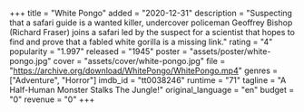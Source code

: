 +++
title = "White Pongo"
added = "2020-12-31"
description = "Suspecting that a safari guide is a wanted killer, undercover policeman Geoffrey Bishop (Richard Fraser) joins a safari led by the suspect for a scientist that hopes to find and prove that a fabled white gorilla is a missing link."
rating = "4"
popularity = "1.997"
released = "1945"
poster = "assets/poster/white-pongo.jpg"
cover = "assets/cover/white-pongo.jpg"
file = "https://archive.org/download/WhitePongo/WhitePongo.mp4"
genres = ["Adventure", "Horror"]
imdb_id = "tt0038246"
runtime = "71"
tagline = "A Half-Human Monster Stalks The Jungle!"
original_language = "en"
budget = "0"
revenue = "0"
+++
